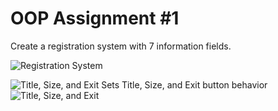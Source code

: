 # OOP Assignment #1
Create a registration system with 7 information fields.

![Registration System](http://i.imgur.com/TdEzSgV.png)

![Title, Size, and Exit](http://i.imgur.com/zCYpLO1.png)
Sets Title, Size, and Exit button behavior
![Title, Size, and Exit](http://i.imgur.com/SnoKwd4.png)

